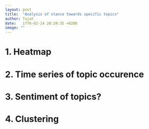 ```yaml
---
layout: post
title:  "Analysis of stance towards specific topics"
author: Tajat
date:   1776-02-14 20:20:35 +0200
image: ""
---
```

# 1. Heatmap
# 2. Time series of topic occurence
# 3. Sentiment of topics?
# 4. Clustering
<!--more-->